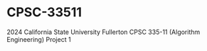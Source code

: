# CPSC-33511
2024 California State University Fullerton CPSC 335-11 (Algorithm Engineering) Project 1
